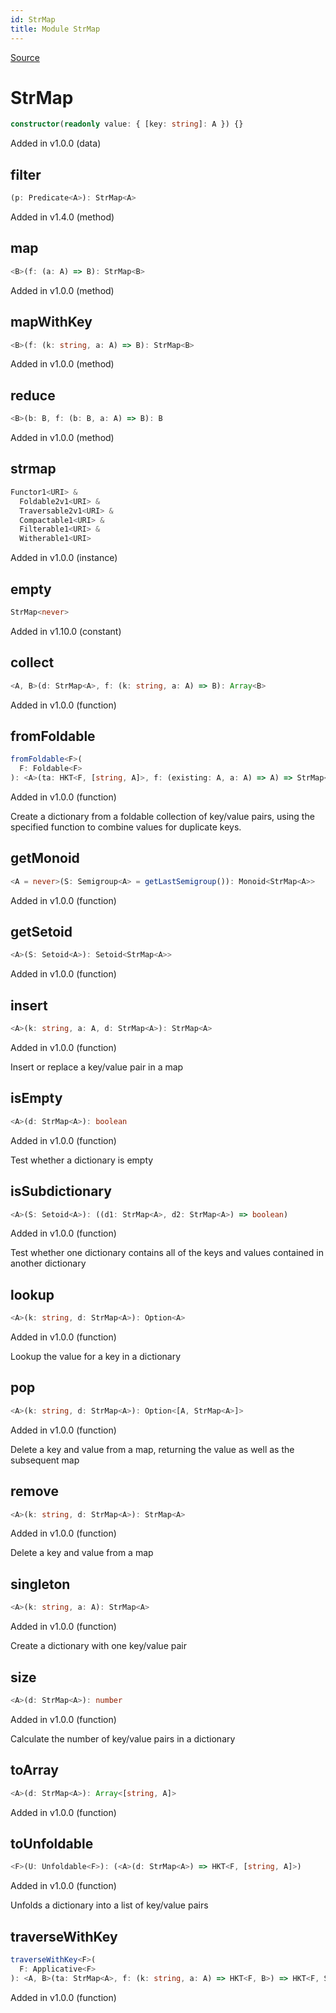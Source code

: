 ```yaml
---
id: StrMap
title: Module StrMap
---
```


[Source](https://github.com/gcanti/fp-ts/blob/master/src/StrMap.ts)

# StrMap

```ts
constructor(readonly value: { [key: string]: A }) {}
```

Added in v1.0.0 (data)

## filter

```ts
(p: Predicate<A>): StrMap<A>
```

Added in v1.4.0 (method)

## map

```ts
<B>(f: (a: A) => B): StrMap<B>
```

Added in v1.0.0 (method)

## mapWithKey

```ts
<B>(f: (k: string, a: A) => B): StrMap<B>
```

Added in v1.0.0 (method)

## reduce

```ts
<B>(b: B, f: (b: B, a: A) => B): B
```

Added in v1.0.0 (method)

## strmap

```ts
Functor1<URI> &
  Foldable2v1<URI> &
  Traversable2v1<URI> &
  Compactable1<URI> &
  Filterable1<URI> &
  Witherable1<URI>
```

Added in v1.0.0 (instance)

## empty

```ts
StrMap<never>
```

Added in v1.10.0 (constant)

## collect

```ts
<A, B>(d: StrMap<A>, f: (k: string, a: A) => B): Array<B>
```

Added in v1.0.0 (function)

## fromFoldable

```ts
fromFoldable<F>(
  F: Foldable<F>
): <A>(ta: HKT<F, [string, A]>, f: (existing: A, a: A) => A) => StrMap<A>
```

Added in v1.0.0 (function)

Create a dictionary from a foldable collection of key/value pairs, using the
specified function to combine values for duplicate keys.

## getMonoid

```ts
<A = never>(S: Semigroup<A> = getLastSemigroup()): Monoid<StrMap<A>>
```

Added in v1.0.0 (function)

## getSetoid

```ts
<A>(S: Setoid<A>): Setoid<StrMap<A>>
```

Added in v1.0.0 (function)

## insert

```ts
<A>(k: string, a: A, d: StrMap<A>): StrMap<A>
```

Added in v1.0.0 (function)

Insert or replace a key/value pair in a map

## isEmpty

```ts
<A>(d: StrMap<A>): boolean
```

Added in v1.0.0 (function)

Test whether a dictionary is empty

## isSubdictionary

```ts
<A>(S: Setoid<A>): ((d1: StrMap<A>, d2: StrMap<A>) => boolean)
```

Added in v1.0.0 (function)

Test whether one dictionary contains all of the keys and values contained in another dictionary

## lookup

```ts
<A>(k: string, d: StrMap<A>): Option<A>
```

Added in v1.0.0 (function)

Lookup the value for a key in a dictionary

## pop

```ts
<A>(k: string, d: StrMap<A>): Option<[A, StrMap<A>]>
```

Added in v1.0.0 (function)

Delete a key and value from a map, returning the value as well as the subsequent map

## remove

```ts
<A>(k: string, d: StrMap<A>): StrMap<A>
```

Added in v1.0.0 (function)

Delete a key and value from a map

## singleton

```ts
<A>(k: string, a: A): StrMap<A>
```

Added in v1.0.0 (function)

Create a dictionary with one key/value pair

## size

```ts
<A>(d: StrMap<A>): number
```

Added in v1.0.0 (function)

Calculate the number of key/value pairs in a dictionary

## toArray

```ts
<A>(d: StrMap<A>): Array<[string, A]>
```

Added in v1.0.0 (function)

## toUnfoldable

```ts
<F>(U: Unfoldable<F>): (<A>(d: StrMap<A>) => HKT<F, [string, A]>)
```

Added in v1.0.0 (function)

Unfolds a dictionary into a list of key/value pairs

## traverseWithKey

```ts
traverseWithKey<F>(
  F: Applicative<F>
): <A, B>(ta: StrMap<A>, f: (k: string, a: A) => HKT<F, B>) => HKT<F, StrMap<B>>
```

Added in v1.0.0 (function)
